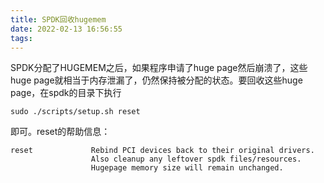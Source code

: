 ```yaml
---
title: SPDK回收hugemem
date: 2022-02-13 16:56:55
tags:
---
```


SPDK分配了HUGEMEM之后，如果程序申请了huge page然后崩溃了，这些huge page就相当于内存泄漏了，仍然保持被分配的状态。要回收这些huge page，在spdk的目录下执行

```shell
sudo ./scripts/setup.sh reset
```

即可。reset的帮助信息：

```text
reset             Rebind PCI devices back to their original drivers.
                  Also cleanup any leftover spdk files/resources.
                  Hugepage memory size will remain unchanged.
```
